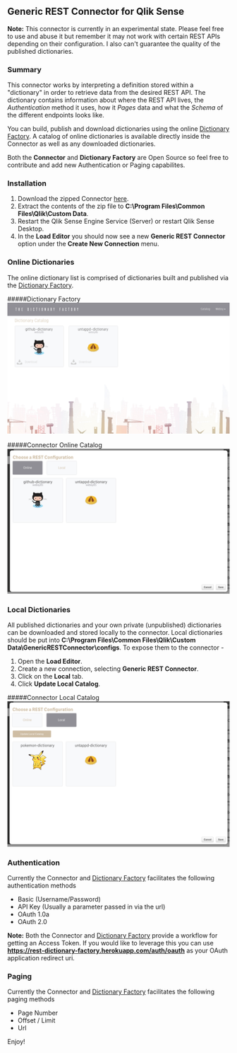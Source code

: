 ## Generic REST Connector for Qlik Sense
**Note:** This connector is currently in an experimental state. Please feel free to use and abuse it but remember it may not work with certain REST APIs depending on their configuration. I also can't guarantee the quality of the published dictionaries.

### Summary
This connector works by interpreting a definition stored within a "dictionary" in order to retrieve data from the desired REST API. The dictionary contains information about where the REST API lives, the *Authentication* method it uses, how it *Pages* data and what the *Schema* of the different endpoints looks like. 

You can build, publish and download dictionaries using the online [Dictionary Factory](https://rest-dictionary-factory.herokuapp.com).
A catalog of online dictionaries is available directly inside the Connector as well as any downloaded dictionaries.

Both the **Connector** and **Dictionary Factory** are Open Source so feel free to contribute and add new Authentication or Paging capabilites.

### Installation
1. Download the zipped Connector [here](https://github.com/websy85/generic-rest-connector/raw/master/Build/GenericRestConnector.zip).
2. Extract the contents of the zip file to **C:\Program Files\Common Files\Qlik\Custom Data**.
3. Restart the Qlik Sense Engine Service (Server) or restart Qlik Sense Desktop.
4. In the **Load Editor** you should now see a new **Generic REST Connector** option under the **Create New Connection** menu.


### Online Dictionaries
The online dictionary list is comprised of dictionaries built and published via the [Dictionary Factory](https://rest-dictionary-factory.herokuapp.com).

#####Dictionary Factory
![alt text][factory]

#####Connector Online Catalog
![alt text][public]

### Local Dictionaries
All published dictionaries and your own private (unpublished) dictionaries can be downloaded and stored locally to the connector. Local dictionaries should be put into **C:\Program Files\Common Files\Qlik\Custom Data\GenericRESTConnector\configs**. To expose them to the connector -

1. Open the **Load Editor**.
2. Create a new connection, selecting **Generic REST Connector**.
3. Click on the **Local** tab.
4. Click **Update Local Catalog**.

#####Connector Local Catalog
![alt text][local]

### Authentication
Currently the Connector and [Dictionary Factory](https://rest-dictionary-factory.herokuapp.com) facilitates the following authentication methods
* Basic (Username/Password)
* API Key (Usually a parameter passed in via the url)
* OAuth 1.0a
* OAuth 2.0

**Note:** Both the Connector and [Dictionary Factory](https://rest-dictionary-factory.herokuapp.com) provide a workflow for getting an Access Token. If you would like to leverage this you can use **https://rest-dictionary-factory.herokuapp.com/auth/oauth** as your OAuth application redirect uri. 

### Paging
Currently the Connector and [Dictionary Factory](https://rest-dictionary-factory.herokuapp.com) facilitates the following paging methods
* Page Number
* Offset / Limit
* Url

Enjoy!

[factory]: Factory.png "Dictionary Factory Catalog"
[public]: Public.png "Connector Public Catalog"
[local]: Local.png "Connector Local Catalog"
